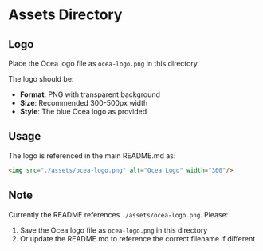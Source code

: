 # Assets Directory

## Logo

Place the Ocea logo file as `ocea-logo.png` in this directory.

The logo should be:
- **Format**: PNG with transparent background
- **Size**: Recommended 300-500px width
- **Style**: The blue Ocea logo as provided

## Usage

The logo is referenced in the main README.md as:
```markdown
<img src="./assets/ocea-logo.png" alt="Ocea Logo" width="300"/>
```

## Note

Currently the README references `./assets/ocea-logo.png`. Please:
1. Save the Ocea logo file as `ocea-logo.png` in this directory
2. Or update the README.md to reference the correct filename if different
